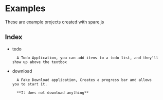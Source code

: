 # Examples

These are example projects created with spare.js

## Index
- todo

        A Todo Application, you can add items to a todo list, and they'll show up above the textbox

- download

        A Fake Download application, Creates a progress bar and allows you to start it.

        **It does not download anything**